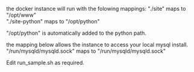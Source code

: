 the docker instance will run with the folowing mappings:
"./site" maps to "/opt/www" \
"./site-python" maps to "/opt/python"

"/opt/python" is automatically added to the python path.

the mapping below allows the instance to access your local mysql install.
"/run/mysqld/mysqld.sock" maps to "/run/mysqld/mysqld.sock"

Edit run_sample.sh as required.

